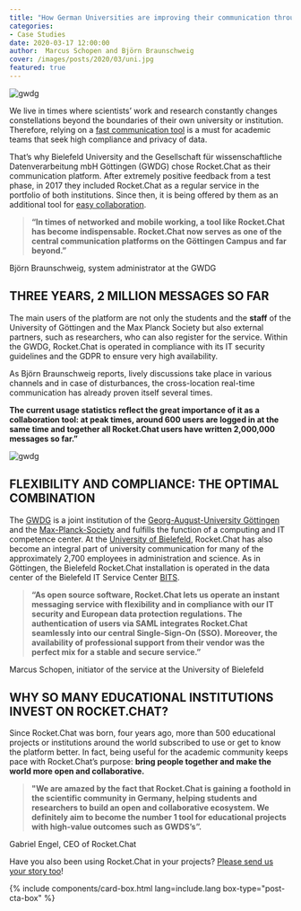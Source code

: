 ```yaml
---
title: "How German Universities are improving their communication through Rocket.Chat"
categories:
- Case Studies
date: 2020-03-17 12:00:00
author:  Marcus Schopen and Björn Braunschweig
cover: /images/posts/2020/03/uni.jpg
featured: true
---
```


<img alt="gwdg" src="{{'/images/posts/2020/03/gwdg.png' | relative_url}}">

We live in times where scientists’ work and research constantly changes constellations beyond the boundaries of their own university or institution. Therefore, relying on a [fast communication tool](https://rocket.chat/customer-solutions) is a must for academic teams that seek high compliance and privacy of data.

That’s why Bielefeld University and the Gesellschaft für wissenschaftliche Datenverarbeitung mbH Göttingen (GWDG) chose Rocket.Chat as their communication platform. After extremely positive feedback from a test phase, in 2017 they included Rocket.Chat as a regular service in the portfolio of both institutions. Since then, it is being offered by them as an additional tool for [easy collaboration](https://rocket.chat/team-collab).

> **“In times of networked and mobile working, a tool like Rocket.Chat has become indispensable. Rocket.Chat now serves as one of the central communication platforms on the Göttingen Campus and far beyond.”**

Björn Braunschweig, system administrator at the GWDG

## THREE YEARS, 2 MILLION MESSAGES SO FAR

The main users of the platform are not only the students and the **staff** of the University of Göttingen and the Max Planck Society but also external partners, such as researchers, who can also register for the service. Within the GWDG, Rocket.Chat is operated in compliance with its IT security guidelines and the GDPR to ensure very high availability.

As Björn Braunschweig reports, lively discussions take place in various channels and in case of disturbances, the cross-location real-time communication has already proven itself several times.

**The current usage statistics reflect the great importance of it as a collaboration tool: at peak times, around 600 users are logged in at the same time and together all Rocket.Chat users have written 2,000,000 messages so far.”**

<img alt="gwdg" src="{{'/images/posts/2020/03/uni2.jpg' | relative_url}}">

## FLEXIBILITY AND COMPLIANCE: THE OPTIMAL COMBINATION

The [GWDG](https://www.gwdg.de) is a joint institution of the [Georg-August-University Göttingen](www.uni-goettingen.de) and the [Max-Planck-Society](https://www.mpg.de) and fulfills the function of a computing and IT competence center. At the [University of Bielefeld](https://www.uni-bielefeld.de), Rocket.Chat has also become an integral part of university communication for many of the approximately 2,700 employees in administration and science. As in Göttingen, the Bielefeld Rocket.Chat installation is operated in the data center of the Bielefeld IT Service Center [BITS](https://www.uni-bielefeld.de/bits/).

> **“As open source software, Rocket.Chat lets us operate an instant messaging service with flexibility and in compliance with our IT security and European data protection regulations. The authentication of users via SAML integrates Rocket.Chat seamlessly into our central Single-Sign-On (SSO). Moreover, the availability of professional support from their vendor was the perfect mix for a stable and secure service.”**

Marcus Schopen, initiator of the service at the University of Bielefeld

## WHY SO MANY EDUCATIONAL INSTITUTIONS INVEST ON ROCKET.CHAT?

Since Rocket.Chat was born, four years ago, more than 500 educational projects or institutions around the world subscribed to use or get to know the platform better. In fact, being useful for the academic community keeps pace with Rocket.Chat’s purpose: **bring people together and make the world more open and collaborative.**

> **"We are amazed by the fact that Rocket.Chat is gaining a foothold in the scientific community in Germany, helping students and researchers to build an open and collaborative ecosystem. We definitely aim to become the number 1 tool for educational projects with high-value outcomes such as GWDS’s”.**

Gabriel Engel, CEO of Rocket.Chat

Have you also been using Rocket.Chat in your projects? [Please send us your story too](mailto:marketing@rocket.chat)!

{% include components/card-box.html lang=include.lang box-type="post-cta-box" %}